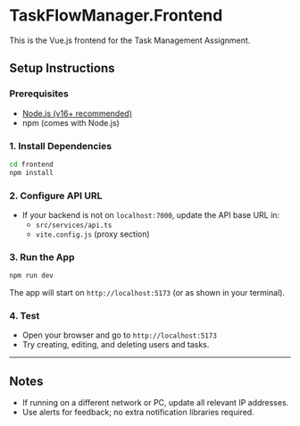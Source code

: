# TaskFlowManager.Frontend

This is the Vue.js frontend for the Task Management Assignment.

## Setup Instructions

### Prerequisites
- [Node.js (v16+ recommended)](https://nodejs.org/)
- npm (comes with Node.js)

### 1. Install Dependencies
```sh
cd frontend
npm install
```

### 2. Configure API URL
- If your backend is not on `localhost:7000`, update the API base URL in:
  - `src/services/api.ts`
  - `vite.config.js` (proxy section)

### 3. Run the App
```sh
npm run dev
```
The app will start on `http://localhost:5173` (or as shown in your terminal).

### 4. Test
- Open your browser and go to `http://localhost:5173`
- Try creating, editing, and deleting users and tasks.

---

## Notes
- If running on a different network or PC, update all relevant IP addresses.
- Use alerts for feedback; no extra notification libraries required.
